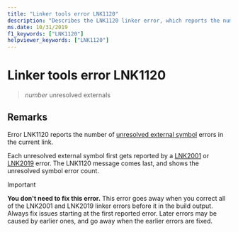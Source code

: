 ```yaml
---
title: "Linker tools error LNK1120"
description: "Describes the LNK1120 linker error, which reports the number of unresolved external symbol errors in the link."
ms.date: 10/31/2019
f1_keywords: ["LNK1120"]
helpviewer_keywords: ["LNK1120"]
---
```

# Linker tools error LNK1120

> *number* unresolved externals

## Remarks

Error LNK1120 reports the number of [unresolved external symbol](linker-tools-error-lnk2001.md#what-is-an-unresolved-external-symbol) errors in the current link.

Each unresolved external symbol first gets reported by a [LNK2001](linker-tools-error-lnk2001.md) or [LNK2019](linker-tools-error-lnk2019.md) error. The LNK1120 message comes last, and shows the unresolved symbol error count.

> [!IMPORTANT]
> **You don't need to fix this error.** This error goes away when you correct all of the LNK2001 and LNK2019 linker errors before it in the build output. Always fix issues starting at the first reported error. Later errors may be caused by earlier ones, and go away when the earlier errors are fixed.
